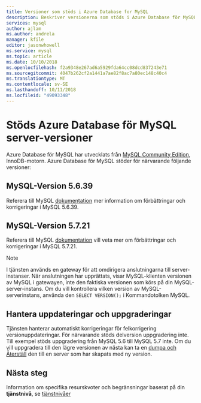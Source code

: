 ```yaml
---
title: Versioner som stöds i Azure Database for MySQL
description: Beskriver versionerna som stöds i Azure Database för MySQL.
services: mysql
author: ajlam
ms.author: andrela
manager: kfile
editor: jasonwhowell
ms.service: mysql
ms.topic: article
ms.date: 10/10/2018
ms.openlocfilehash: f2a9348e267ad6a5929fda64cc08dcd837243e71
ms.sourcegitcommit: 4047b262cf2a1441a7ae82f8ac7a80ec148c40c4
ms.translationtype: MT
ms.contentlocale: sv-SE
ms.lasthandoff: 10/11/2018
ms.locfileid: "49093348"
---
```

# <a name="supported-azure-database-for-mysql-server-versions"></a>Stöds Azure Database för MySQL server-versioner
Azure Database för MySQL har utvecklats från [MySQL Community Edition](https://www.mysql.com/products/community/), InnoDB-motorn. Azure Database för MySQL stöder för närvarande följande versioner:

## <a name="mysql-version-5639"></a>MySQL-Version 5.6.39
Referera till MySQL [dokumentation](https://dev.mysql.com/doc/relnotes/mysql/5.6/en/news-5-6-39.html) mer information om förbättringar och korrigeringar i MySQL 5.6.39.

## <a name="mysql-version-5721"></a>MySQL-Version 5.7.21
Referera till MySQL [dokumentation](https://dev.mysql.com/doc/relnotes/mysql/5.7/en/news-5-7-21.html) vill veta mer om förbättringar och korrigeringar i MySQL 5.7.21.

> [!NOTE]
> I tjänsten används en gateway för att omdirigera anslutningarna till server-instanser. När anslutningen har upprättats, visar MySQL-klienten versionen av MySQL i gatewayen, inte den faktiska versionen som körs på din MySQL-server-instans. Om du vill kontrollera vilken version av MySQL-serverinstans, använda den `SELECT VERSION();` i Kommandotolken MySQL.

## <a name="managing-updates-and-upgrades"></a>Hantera uppdateringar och uppgraderingar
Tjänsten hanterar automatiskt korrigeringar för felkorrigering versionuppdateringar. För närvarande stöds delversion uppgradering inte. Till exempel stöds uppgradering från MySQL 5.6 till MySQL 5.7 inte. Om du vill uppgradera till den lägre versionen av nästa kan ta en [dumpa och Återställ](./concepts-migrate-dump-restore.md) den till en server som har skapats med ny version.

## <a name="next-steps"></a>Nästa steg

Information om specifika resurskvoter och begränsningar baserat på din **tjänstnivå**, se [tjänstnivåer](./concepts-pricing-tiers.md)
